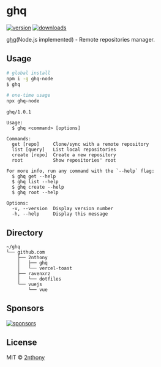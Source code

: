 # ghq

[![version](https://img.shields.io/npm/v/ghq-node?label=&color=29BC9B)](https://npm.im/ghq-node) [![downloads](https://img.shields.io/npm/dm/ghq-node?label=&color=29BC9B)](https://npm.im/ghq-node)

[ghq](https://github.com/x-motemen/ghq)(Node.js implemented) - Remote repositories manager.

## Usage

```bash
# global install
npm i -g ghq-node
$ ghq

# one-time usage
npx ghq-node
```

```console
ghq/1.0.1

Usage:
  $ ghq <command> [options]

Commands:
  get [repo]     Clone/sync with a remote repository
  list [query]   List local repositories
  create [repo]  Create a new repository
  root           Show repositories' root

For more info, run any command with the `--help` flag:
  $ ghq get --help
  $ ghq list --help
  $ ghq create --help
  $ ghq root --help

Options:
  -v, --version  Display version number
  -h, --help     Display this message
```

## Directory

```
~/ghq
└── github.com
    ├── 2nthony
    │   ├── ghq
    │   └── vercel-toast
    ├── ravenxrz
    │   └── dotfiles
    └── vuejs
        └── vue
```

## Sponsors

[![sponsors](https://cdn.jsdelivr.net/gh/2nthony/sponsors-image/sponsors.svg)](https://github.com/sponsors/2nthony)

## License

MIT &copy; [2nthony](https://github.com/sponsors/2nthony)
